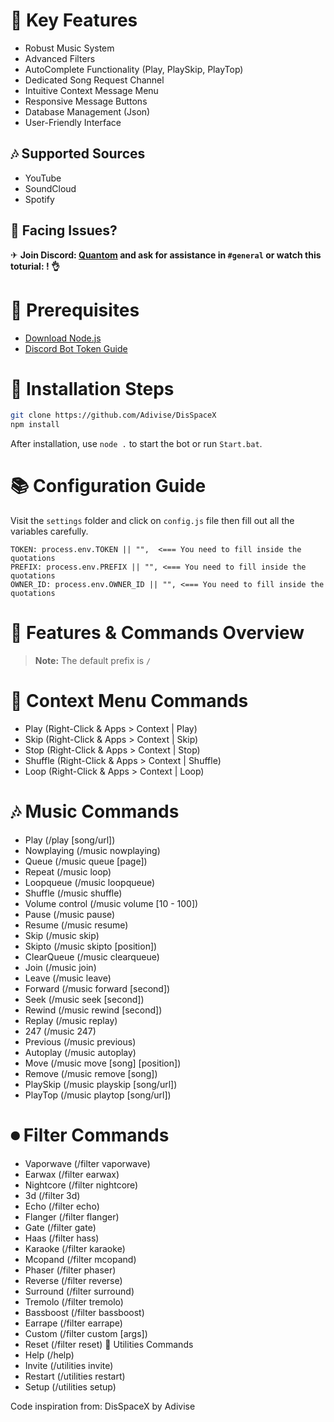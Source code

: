 # 📑 Key Features

- Robust Music System
- Advanced Filters
- AutoComplete Functionality (Play, PlaySkip, PlayTop)
- Dedicated Song Request Channel
- Intuitive Context Message Menu
- Responsive Message Buttons
- Database Management (Json)
- User-Friendly Interface

## 🎶 Supported Sources

- YouTube
- SoundCloud
- Spotify

## 🚨 Facing Issues?

✈ **Join Discord: [Quantom](https://discord.gg/pEVh58ER4z) and ask for assistance in `#general` or watch this toturial: ! 👌**

# 🛑 Prerequisites

- [Download Node.js](https://nodejs.org/)
- [Discord Bot Token Guide](https://example.com/discord-bot-token-guide)

# 💌 Installation Steps

```bash
git clone https://github.com/Adivise/DisSpaceX
npm install
```

After installation, use `node .` to start the bot or run `Start.bat`.

# 📚 Configuration Guide
Visit the `settings` folder and click on `config.js` file then fill out all the variables carefully.

```
TOKEN: process.env.TOKEN || "",  <=== You need to fill inside the quotations
PREFIX: process.env.PREFIX || "", <=== You need to fill inside the quotations
OWNER_ID: process.env.OWNER_ID || "", <=== You need to fill inside the quotations
```

# 📄 Features & Commands Overview
> **Note:** The default prefix is `/`

# 💬 Context Menu Commands
- Play (Right-Click & Apps > Context | Play)
- Skip (Right-Click & Apps > Context | Skip)
- Stop (Right-Click & Apps > Context | Stop)
- Shuffle (Right-Click & Apps > Context | Shuffle)
- Loop (Right-Click & Apps > Context | Loop)

# 🎶 Music Commands
- Play (/play [song/url])
- Nowplaying (/music nowplaying)
- Queue (/music queue [page])
- Repeat (/music loop)
- Loopqueue (/music loopqueue)
- Shuffle (/music shuffle)
- Volume control (/music volume [10 - 100])
- Pause (/music pause)
- Resume (/music resume)
- Skip (/music skip)
- Skipto (/music skipto [position])
- ClearQueue (/music clearqueue)
- Join (/music join)
- Leave (/music leave)
- Forward (/music forward [second])
- Seek (/music seek [second])
- Rewind (/music rewind [second])
- Replay (/music replay)
- 247 (/music 247)
- Previous (/music previous)
- Autoplay (/music autoplay)
- Move (/music move [song] [position])
- Remove (/music remove [song])
- PlaySkip (/music playskip [song/url])
- PlayTop (/music playtop [song/url])

# ⏺ Filter Commands
- Vaporwave (/filter vaporwave)
- Earwax (/filter earwax)
- Nightcore (/filter nightcore)
- 3d (/filter 3d)
- Echo (/filter echo)
- Flanger (/filter flanger)
- Gate (/filter gate)
- Haas (/filter hass)
- Karaoke (/filter karaoke)
- Mcopand (/filter mcopand)
- Phaser (/filter phaser)
- Reverse (/filter reverse)
- Surround (/filter surround)
- Tremolo (/filter tremolo)
- Bassboost (/filter bassboost)
- Earrape (/filter earrape)
- Custom (/filter custom [args])
- Reset (/filter reset)
📑 Utilities Commands
- Help (/help)
- Invite (/utilities invite)
- Restart (/utilities restart)
- Setup (/utilities setup)

Code inspiration from: DisSpaceX by Adivise
